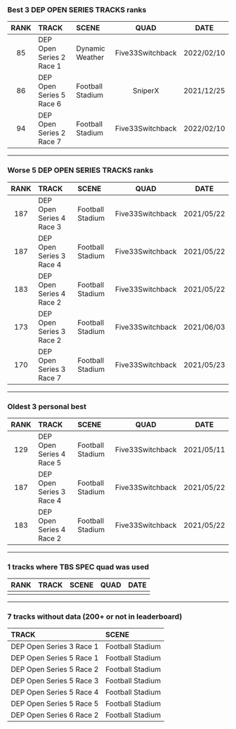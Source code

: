 ### Best 3 DEP OPEN SERIES TRACKS ranks
|RANK|TRACK|SCENE|QUAD|DATE|
|:---:|:---|:---|:---:|:---:|
|85|DEP Open Series 2 Race 1|Dynamic Weather|Five33Switchback|2022/02/10|
|86|DEP Open Series 5 Race 6|Football Stadium|SniperX|2021/12/25|
|94|DEP Open Series 2 Race 7|Football Stadium|Five33Switchback|2022/02/10|
---
### Worse 5 DEP OPEN SERIES TRACKS ranks
|RANK|TRACK|SCENE|QUAD|DATE|
|:---:|:---|:---|:---:|:---:|
|187|DEP Open Series 4 Race 3|Football Stadium|Five33Switchback|2021/05/22|
|187|DEP Open Series 3 Race 4|Football Stadium|Five33Switchback|2021/05/22|
|183|DEP Open Series 4 Race 2|Football Stadium|Five33Switchback|2021/05/22|
|173|DEP Open Series 3 Race 2|Football Stadium|Five33Switchback|2021/06/03|
|170|DEP Open Series 3 Race 7|Football Stadium|Five33Switchback|2021/05/23|
---
### Oldest 3 personal best
|RANK|TRACK|SCENE|QUAD|DATE|
|:---:|:---|:---|:---:|:---:|
|129|DEP Open Series 4 Race 5|Football Stadium|Five33Switchback|2021/05/11|
|187|DEP Open Series 3 Race 4|Football Stadium|Five33Switchback|2021/05/22|
|183|DEP Open Series 4 Race 2|Football Stadium|Five33Switchback|2021/05/22|
---
### 1 tracks where TBS SPEC quad was used
|RANK|TRACK|SCENE|QUAD|DATE|
|:---:|:---|:---|:---:|:---:|
||||||
---
### 7 tracks without data (200+ or not in leaderboard)
|TRACK|SCENE|
|:---|:---|
|DEP Open Series 3 Race 1|Football Stadium|
|DEP Open Series 5 Race 1|Football Stadium|
|DEP Open Series 5 Race 2|Football Stadium|
|DEP Open Series 5 Race 3|Football Stadium|
|DEP Open Series 5 Race 4|Football Stadium|
|DEP Open Series 5 Race 5|Football Stadium|
|DEP Open Series 6 Race 2|Football Stadium|
